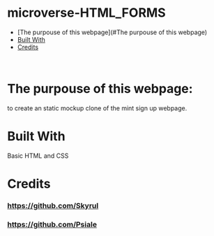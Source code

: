 # microverse-HTML_FORMS

* [The purpouse of this webpage](#The purpouse of this webpage)
* [Built With](#built-with)
* [Credits](#contact)
<br>

# The purpouse of this webpage:
to create an static mockup clone of the mint sign up webpage. 
<br>

# Built With
Basic HTML and CSS



# Credits
### https://github.com/Skyrul
### https://github.com/Psiale

